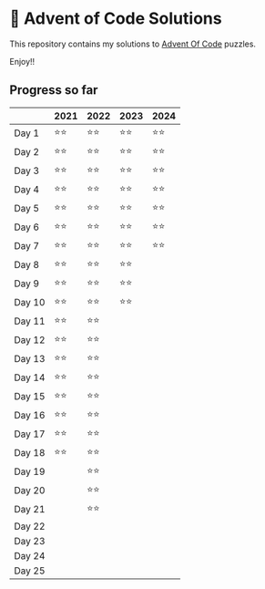 # 🎄 Advent of Code Solutions

This repository contains my solutions to [Advent Of Code](https://adventofcode.com/) puzzles.


Enjoy!!


## Progress so far

|        | 2021 | 2022 | 2023 | 2024 |
| ------ | ---- | ---- | ---- | ---- |
| Day 1  | ⭐⭐ | ⭐⭐ | ⭐⭐ | ⭐⭐ |
| Day 2  | ⭐⭐ | ⭐⭐ | ⭐⭐ | ⭐⭐ |
| Day 3  | ⭐⭐ | ⭐⭐ | ⭐⭐ | ⭐⭐ |
| Day 4  | ⭐⭐ | ⭐⭐ | ⭐⭐ | ⭐⭐ |
| Day 5  | ⭐⭐ | ⭐⭐ | ⭐⭐ | ⭐⭐ |
| Day 6  | ⭐⭐ | ⭐⭐ | ⭐⭐ | ⭐⭐ |
| Day 7  | ⭐⭐ | ⭐⭐ | ⭐⭐ | ⭐⭐ |
| Day 8  | ⭐⭐ | ⭐⭐ | ⭐⭐ |      |
| Day 9  | ⭐⭐ | ⭐⭐ | ⭐⭐ |      |
| Day 10 | ⭐⭐ | ⭐⭐ | ⭐⭐ |      |
| Day 11 | ⭐⭐ | ⭐⭐ |      |      |
| Day 12 | ⭐⭐ | ⭐⭐ |      |      |
| Day 13 | ⭐⭐ | ⭐⭐ |      |      |
| Day 14 | ⭐⭐ | ⭐⭐ |      |      |      
| Day 15 | ⭐⭐ | ⭐⭐ |      |      |
| Day 16 | ⭐⭐ | ⭐⭐ |      |      |
| Day 17 | ⭐⭐ | ⭐⭐ |      |      |
| Day 18 | ⭐⭐ | ⭐⭐ |      |      |
| Day 19 |      | ⭐⭐ |      |      |
| Day 20 |      | ⭐⭐ |      |      |
| Day 21 |      | ⭐⭐ |      |      |
| Day 22 |      |      |      |      |
| Day 23 |      |      |      |      |
| Day 24 |      |      |      |      |
| Day 25 |      |      |      |      |

